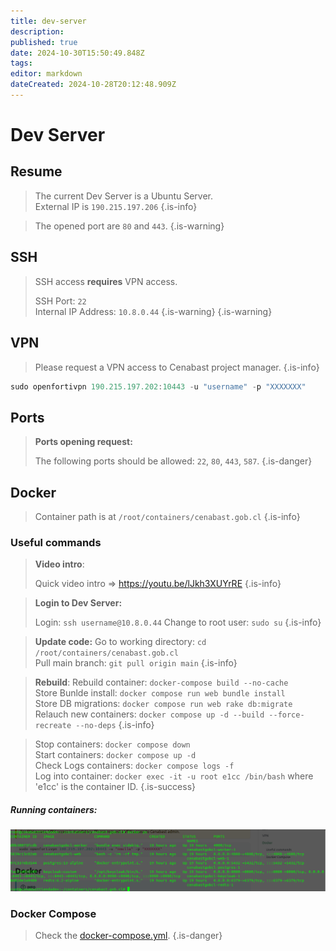 ```yaml
---
title: dev-server
description: 
published: true
date: 2024-10-30T15:50:49.848Z
tags: 
editor: markdown
dateCreated: 2024-10-28T20:12:48.909Z
---
```


# Dev Server

## Resume

> The current Dev Server is a Ubuntu Server.\
> External IP is `190.215.197.206`
{.is-info}

> The opened port are `80` and `443`.
{.is-warning}

## SSH 

> SSH access **requires** VPN access.
> 
> SSH Port: `22`\
> Internal IP Address: `10.8.0.44`
> {.is-warning}
{.is-warning}






## VPN

> Please request a VPN access to Cenabast project manager.
{.is-info}


```jsx
sudo openfortivpn 190.215.197.202:10443 -u "username" -p "XXXXXXX"
```

## Ports

> **Ports opening request:**
> 
> The following ports should be allowed: `22`, `80`, `443`, `587`.
{.is-danger}


## Docker

> Container path is at `/root/containers/cenabast.gob.cl`
{.is-info}

### Useful commands

> **Video intro**:
> 
> Quick video intro => https://youtu.be/lJkh3XUYrRE
{.is-info}


> **Login to Dev Server:**
>
> Login: `ssh username@10.8.0.44`
> Change to root user: `sudo su`
{.is-info}


> **Update code:**
> Go to working directory: `cd /root/containers/cenabast.gob.cl`\
> Pull main branch: `git pull origin main`
{.is-info}


> **Rebuild**:
> Rebuild container: `docker-compose build --no-cache`\
> Store Bunlde install: `docker compose run web bundle install`\
> Store DB migrations: `docker compose run web rake db:migrate`\
> Relauch new containers: `docker compose up -d --build --force-recreate --no-deps`
{.is-info}


> Stop containers: `docker compose down`\
> Start containers: `docker compose up -d`\
> Check Logs containers: `docker compose logs -f`\
> Log into container: `docker exec -it -u root e1cc /bin/bash` where 'e1cc' is the container ID.
{.is-success}

##### Running containers:

![runningcontainers](/images/img/2023-12-20_13-09.png)

### Docker Compose

> Check the [docker-compose.yml](https://github.com/Departamento-TI/cenabast-tienda/blob/develop/docker-compose.yml).
{.is-danger}